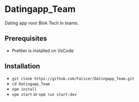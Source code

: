 # Datingapp_Team

Dating app voor Blok Tech in teams.

## Prerequisites

- Prettier is installed on VsCode

## Installation

- `git clone https://github.com/Falicer/Datingapp_Team.git`
- `cd Datingapp_Team`
- `npm install`
- `npm start` or `npm run start:dev`
